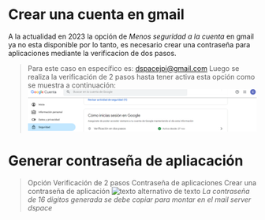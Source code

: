 # Crear una cuenta en gmail
A la actualidad en 2023 la opción de *Menos seguridad a la cuenta* en gmail ya no esta disponible por lo tanto, es necesario crear una contraseña para aplicaciones mediante la verificacion de dos pasos.
> Para este caso en específico es: dspacejpi@gmail.com
> Luego se realiza la verificación de 2 pasos hasta tener activa esta opción como se muestra a continuación:
![texto alternativo de texto](./Imagenes/Verificacion2.PNG)
# Generar contraseña de apliacación
> Opción Verificación de 2 pasos 
> Contraseña de aplicaciones
> Crear una contraseña de aplicación
> ![texto alternativo de texto](./Imagenes/contraseña.PNG)
> *La contraseña de 16 digitos generada se debe copiar para montar en el mail server dspace*
